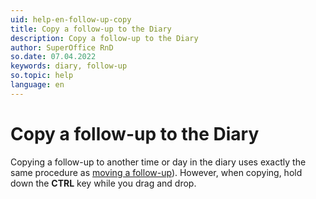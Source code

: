```yaml
---
uid: help-en-follow-up-copy
title: Copy a follow-up to the Diary
description: Copy a follow-up to the Diary
author: SuperOffice RnD
so.date: 07.04.2022
keywords: diary, follow-up
so.topic: help
language: en
---
```


# Copy a follow-up to the Diary

Copying a follow-up to another time or day in the diary uses exactly the same procedure as [moving a follow-up][1]). However, when copying, hold down the **CTRL** key while you drag and drop.

<!-- Referenced links -->
[1]: move-follow-up.md

<!-- Referenced images -->
